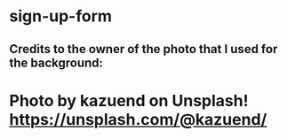 # sign-up-form

## Credits to the owner of the photo that I used for the background: 
# Photo by kazuend on Unsplash! https://unsplash.com/@kazuend/